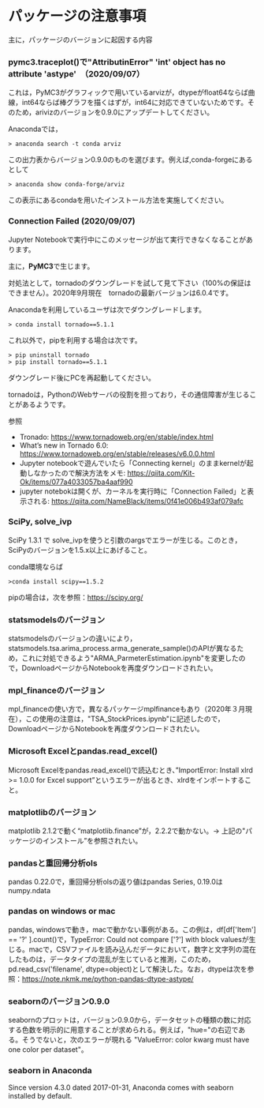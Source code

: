 # パッケージの注意事項

主に，パッケージのバージョンに起因する内容


### pymc3.traceplot()で"AttributinError" 'int' object has no attribute 'astype'　（2020/09/07）
これは，PyMC3がグラフィックで用いているarvizが，dtypeがfloat64ならば曲線，int64ならば棒グラフを描くはずが，int64に対応できていないためです。そのため，arivizのバージョンを0.9.0にアップデートしてください。

Anacondaでは，
```
> anaconda search -t conda arviz
```
この出力表からバージョン0.9.0のものを選びます。例えば,conda-forgeにあるとして
```
> anaconda show conda-forge/arviz
```
この表示にあるcondaを用いたインストール方法を実施してください。


### Connection Failed  (2020/09/07)
Jupyter Notebookで実行中にこのメッセージが出て実行できなくなることがあります。

主に，**PyMC3**で生じます。

対処法として，tornadoのダウングレードを試して見て下さい（100\%の保証はできません）。2020年9月現在　tornadoの最新バージョンは6.0.4です。

Anacondaを利用しているユーザは次でダウングレードします。
```
> conda install tornado==5.1.1
```
これ以外で，pipを利用する場合は次です。
```
> pip uninstall tornado
> pip install tornado==5.1.1
```
ダウングレード後にPCを再起動してください。

tornadoは，PythonのWebサーバの役割を担っており，その通信障害が生じることがあるようです。

参照
- Tronado: https://www.tornadoweb.org/en/stable/index.html
- What’s new in Tornado 6.0: https://www.tornadoweb.org/en/stable/releases/v6.0.0.html
- Jupyter notebookで遊んでいたら「Connecting kernel」のままkernelが起動しなかったので解決方法をメモ: https://qiita.com/Kit-Ok/items/077a4033057ba4aaf990
- jupyter notebokは開くが、カーネルを実行時に「Connection Failed」と表示される: https://qiita.com/NameBlack/items/0f41e006b493af079afc

### SciPy, solve_ivp
SciPy 1.3.1 で solve_ivpを使うと引数のargsでエラーが生じる。このとき，SciPyのバージョンを1.5.x以上にあげること。

conda環境ならば
```
>conda install scipy==1.5.2
```
pipの場合は，次を参照：https://scipy.org/

### statsmodelsのバージョン
 statsmodelsのバージョンの違いにより，statsmodels.tsa.arima_process.arma_generate_sample()のAPIが異なるため，これに対処できるよう"ARMA_ParmeterEstimation.ipynb"を変更したので，DownloadページからNotebookを再度ダウンロードされたい。


### mpl_financeのバージョン
mpl_financeの使い方で，異なるパッケージmplfinanceもあり（2020年３月現在），この使用の注意は，"TSA_StockPrices.ipynb"に記述したので，DownloadページからNotebookを再度ダウンロードされたい。


### Microsoft Excelとpandas.read_excel()
Microsoft Excelをpandas.read_excel()で読込むとき、”ImportError: Install xlrd >= 1.0.0 for Excel support”というエラーが出るとき、xlrdをインポートすること。

### matplotlibのバージョン
matplotlib 2.1.2で動く“matplotlib.finance”が，2.2.2で動かない。-> 上記の"パッケージのインストール”を参照されたい。

### pandasと重回帰分析ols
pandas 0.22.0で，重回帰分析olsの返り値はpandas Series,  0.19.0はnumpy.ndata

### pandas on windows or mac
pandas,  windowsで動き，macで動かない事例がある。この例は，df[df['Item'] == '?' ].count()で，TypeError: Could not compare ['?'] with block valuesが生じる。macで，CSVファイルを読み込んだデータにおいて，数字と文字列の混在したものは，データタイプの混乱が生じていると推測，このため，pd.read_csv('filename', dtype=object)として解決した。なお，dtypeは次を参照：https://note.nkmk.me/python-pandas-dtype-astype/


### seabornのバージョン0.9.0
seabornのプロットは，バージョン0.9.0から，データセットの種類の数に対応する色数を明示的に用意することが求められる。例えば，"hue="の右辺である。そうでないと，次のエラーが現れる "ValueError: color kwarg must have one color per dataset"。

### seaborn in Anaconda
Since version 4.3.0 dated 2017-01-31, Anaconda comes with seaborn installed by default.